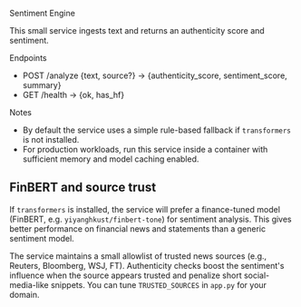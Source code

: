 Sentiment Engine

This small service ingests text and returns an authenticity score and sentiment.

Endpoints
- POST /analyze {text, source?} -> {authenticity_score, sentiment_score, summary}
- GET /health -> {ok, has_hf}

Notes
- By default the service uses a simple rule-based fallback if `transformers` is not installed.
- For production workloads, run this service inside a container with sufficient memory and model caching enabled.

FinBERT and source trust
------------------------

If `transformers` is installed, the service will prefer a finance-tuned model (FinBERT, e.g. `yiyanghkust/finbert-tone`) for sentiment analysis. This gives better performance on financial news and statements than a generic sentiment model.

The service maintains a small allowlist of trusted news sources (e.g., Reuters, Bloomberg, WSJ, FT). Authenticity checks boost the sentiment's influence when the source appears trusted and penalize short social-media-like snippets. You can tune `TRUSTED_SOURCES` in `app.py` for your domain.
